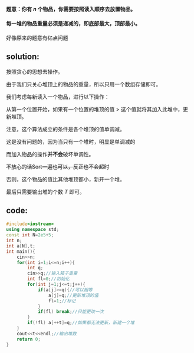 #### 题意：你有 $n$ 个物品，你需要按照读入顺序去放置物品。
#### 每一堆的物品重量必须是**递减的**，即底部最大，顶部最小。

~~好像原来的题意有亿点问题~~

## solution:
按照贪心的思想去操作。

由于我们只关心堆顶上的物品的重量，所以只用一个数组存储即可。

我们考虑每新读入一个物品，进行以下操作：

从第一个位置开始，如果有一个位置的堆顶的值 $>$ 这个值就将其加入此堆中，更新堆顶。

注意，这个算法成立的条件是各个堆顶的值单调减。

这是没有问题的，因为当只有一个堆时，明显是单调减的

而加入物品的操作**并不会**破坏单调性。

~~不放心的话Sort一遍也可以，反正也不会超时~~

否则，这个物品的值比其他堆顶都小，新开一个堆。

最后只需要输出堆的个数 $T$ 即可。

## code:
```cpp
#include<iostream>
using namespace std;
const int N=2e5+5;
int n;
int a[N],t;
int main(){
    cin>>n;
    for(int i=1;i<=n;i++){
        int q;
        cin>>q;//输入箱子重量
        int fl=0;//初始化
        for(int j=1;j<=t;j++){
            if(a[j]>=q){//可以相等
                a[j]=q;//更新堆顶的值
                fl=1;//标记
            }
            if(fl) break;//只能更改一次
        }
        if(!fl) a[++t]=q;//如果都无法更新，新建一个堆
    }
    cout<<t<<endl;//输出堆数
    return 0;
}
```

